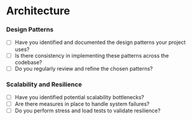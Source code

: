 # **Architecture**

### **Design Patterns**

- [ ]  Have you identified and documented the design patterns your project uses?
- [ ]  Is there consistency in implementing these patterns across the codebase?
- [ ]  Do you regularly review and refine the chosen patterns?

### Scalability and Resilience

- [ ]  Have you identified potential scalability bottlenecks?
- [ ]  Are there measures in place to handle system failures?
- [ ]  Do you perform stress and load tests to validate resilience?